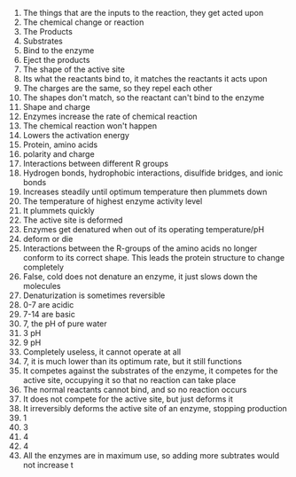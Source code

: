 1. The things that are the inputs to the reaction, they get acted upon
2. The chemical change or reaction
3. The Products
4. Substrates
5. Bind to the enzyme
6. Eject the products
7. The shape of the active site
8. Its what the reactants bind to, it matches the reactants it acts upon
9. The charges are the same, so they repel each other
10. The shapes don't match, so the reactant can't bind to the enzyme
11. Shape and charge
12. Enzymes increase the rate of chemical reaction
13. The chemical reaction won't happen
14. Lowers the activation energy
15. Protein, amino acids
16. polarity and charge
17. Interactions between different R groups
18. Hydrogen bonds, hydrophobic interactions, disulfide bridges, and ionic bonds
19. Increases steadily until optimum temperature then plummets down
20. The temperature of highest enzyme activity level
21. It plummets quickly
22. The active site is deformed
23. Enzymes get denatured when out of its operating temperature/pH
24. deform or die
25. Interactions between the R-groups of the amino acids no longer conform to its correct shape. This leads the protein structure to change completely
26. False, cold does not denature an enzyme, it just slows down the molecules
27. Denaturization is sometimes reversible
28. 0-7 are acidic
29. 7-14 are basic
30. 7, the pH of pure water
31. 3 pH
32. 9 pH
33. Completely useless, it cannot operate at all
34. 7, it is much lower than its optimum rate, but it still functions
35. It competes against the substrates of the enzyme, it competes for the active site, occupying it so that no reaction can take place
36. The normal reactants cannot bind, and so no reaction occurs
37. It does not compete for the active site, but just deforms it
38. It irreversibly deforms the active site of an enzyme, stopping production
39. 1
40. 3
41. 4
42. 4
43. All the enzymes are in maximum use, so adding more subtrates would not increase t